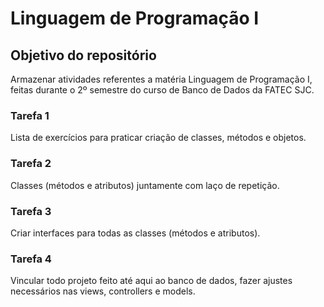 # Linguagem de Programação I

## Objetivo do repositório
Armazenar atividades referentes a matéria Linguagem de Programação I, feitas durante o 2º semestre do curso de Banco de Dados da FATEC SJC.

### Tarefa 1
Lista de exercícios para praticar criação de classes, métodos e objetos.

### Tarefa 2
Classes (métodos e atributos) juntamente com laço de repetição.

### Tarefa 3
Criar interfaces para todas as classes (métodos e atributos).

### Tarefa 4
Vincular todo projeto feito até aqui ao banco de dados, fazer ajustes necessários nas views, controllers e models.
